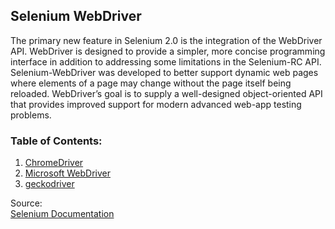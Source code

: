 ## Selenium WebDriver

The primary new feature in Selenium 2.0 is the integration of the WebDriver API. WebDriver is designed to provide a simpler, more concise programming interface in addition to addressing some limitations in the Selenium-RC API. Selenium-WebDriver was developed to better support dynamic web pages where elements of a page may change without the page itself being reloaded. WebDriver’s goal is to supply a well-designed object-oriented API that provides improved support for modern advanced web-app testing problems.<br/>

### Table of Contents:<br/>
1. [ChromeDriver](https://github.com/ikostan/ParaBankSeleniumAutomation/tree/master/drivers/chrome)<br/>
2. [Microsoft WebDriver](https://github.com/ikostan/ParaBankSeleniumAutomation/tree/master/drivers/microsoft_edge)<br/>
3. [geckodriver](https://github.com/ikostan/ParaBankSeleniumAutomation/tree/master/drivers/mozilla_geckodriver)<br/>

Source:<br/>
[Selenium Documentation](https://www.seleniumhq.org/docs/03_webdriver.jsp)<br/>